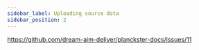 ```yaml
---
sidebar_label: Uploading source data
sidebar_position: 2
---
```


https://github.com/dream-aim-deliver/planckster-docs/issues/11